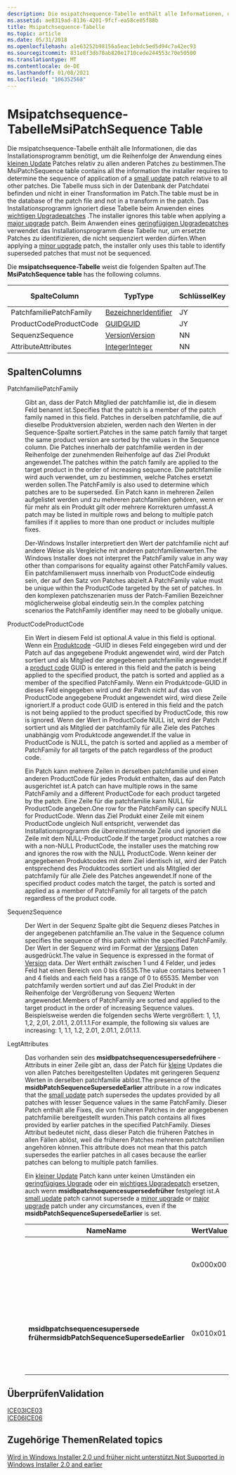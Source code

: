 ```yaml
---
description: Die msipatchsequence-Tabelle enthält alle Informationen, die das Installationsprogramm benötigt, um die Reihenfolge der Anwendung eines kleinen Update Patches relativ zu allen anderen Patches zu bestimmen.
ms.assetid: ae8319ad-8136-4201-9fcf-ea58ce05f88b
title: Msipatchsequence-Tabelle
ms.topic: article
ms.date: 05/31/2018
ms.openlocfilehash: a1e63252b98156a5eac1ebdc5ed5d94c7a42ec93
ms.sourcegitcommit: 831e8f3db78ab820e1710cede244553c70e50500
ms.translationtype: MT
ms.contentlocale: de-DE
ms.lasthandoff: 01/08/2021
ms.locfileid: "106352568"
---
```

# <a name="msipatchsequence-table"></a><span data-ttu-id="d2092-103">Msipatchsequence-Tabelle</span><span class="sxs-lookup"><span data-stu-id="d2092-103">MsiPatchSequence Table</span></span>

<span data-ttu-id="d2092-104">Die msipatchsequence-Tabelle enthält alle Informationen, die das Installationsprogramm benötigt, um die Reihenfolge der Anwendung eines [kleinen Update](small-updates.md) Patches relativ zu allen anderen Patches zu bestimmen.</span><span class="sxs-lookup"><span data-stu-id="d2092-104">The MsiPatchSequence table contains all the information the installer requires to determine the sequence of application of a [small update](small-updates.md) patch relative to all other patches.</span></span> <span data-ttu-id="d2092-105">Die Tabelle muss sich in der Datenbank der Patchdatei befinden und nicht in einer Transformation im Patch.</span><span class="sxs-lookup"><span data-stu-id="d2092-105">The table must be in the database of the patch file and not in a transform in the patch.</span></span> <span data-ttu-id="d2092-106">Das Installationsprogramm ignoriert diese Tabelle beim Anwenden eines [wichtigen Upgradepatches](major-upgrades.md) .</span><span class="sxs-lookup"><span data-stu-id="d2092-106">The installer ignores this table when applying a [major upgrade](major-upgrades.md) patch.</span></span> <span data-ttu-id="d2092-107">Beim Anwenden eines [geringfügigen Upgradepatches](minor-upgrades.md) verwendet das Installationsprogramm diese Tabelle nur, um ersetzte Patches zu identifizieren, die nicht sequenziert werden dürfen.</span><span class="sxs-lookup"><span data-stu-id="d2092-107">When applying a [minor upgrade](minor-upgrades.md) patch, the installer only uses this table to identify superseded patches that must not be sequenced.</span></span>

<span data-ttu-id="d2092-108">Die **msipatchsequence-Tabelle** weist die folgenden Spalten auf.</span><span class="sxs-lookup"><span data-stu-id="d2092-108">The **MsiPatchSequence table** has the following columns.</span></span>



| <span data-ttu-id="d2092-109">Spalte</span><span class="sxs-lookup"><span data-stu-id="d2092-109">Column</span></span>      | <span data-ttu-id="d2092-110">Typ</span><span class="sxs-lookup"><span data-stu-id="d2092-110">Type</span></span>                         | <span data-ttu-id="d2092-111">Schlüssel</span><span class="sxs-lookup"><span data-stu-id="d2092-111">Key</span></span> | <span data-ttu-id="d2092-112">Nullwerte zulässig</span><span class="sxs-lookup"><span data-stu-id="d2092-112">Nullable</span></span> |
|-------------|------------------------------|-----|----------|
| <span data-ttu-id="d2092-113">Patchfamilie</span><span class="sxs-lookup"><span data-stu-id="d2092-113">PatchFamily</span></span> | [<span data-ttu-id="d2092-114">Bezeichner</span><span class="sxs-lookup"><span data-stu-id="d2092-114">Identifier</span></span>](identifier.md) | <span data-ttu-id="d2092-115">J</span><span class="sxs-lookup"><span data-stu-id="d2092-115">Y</span></span>   | <span data-ttu-id="d2092-116">N</span><span class="sxs-lookup"><span data-stu-id="d2092-116">N</span></span>        |
| <span data-ttu-id="d2092-117">ProductCode</span><span class="sxs-lookup"><span data-stu-id="d2092-117">ProductCode</span></span> | [<span data-ttu-id="d2092-118">GUID</span><span class="sxs-lookup"><span data-stu-id="d2092-118">GUID</span></span>](guid.md)             | <span data-ttu-id="d2092-119">J</span><span class="sxs-lookup"><span data-stu-id="d2092-119">Y</span></span>   | <span data-ttu-id="d2092-120">J</span><span class="sxs-lookup"><span data-stu-id="d2092-120">Y</span></span>        |
| <span data-ttu-id="d2092-121">Sequenz</span><span class="sxs-lookup"><span data-stu-id="d2092-121">Sequence</span></span>    | [<span data-ttu-id="d2092-122">Version</span><span class="sxs-lookup"><span data-stu-id="d2092-122">Version</span></span>](version.md)       | <span data-ttu-id="d2092-123">N</span><span class="sxs-lookup"><span data-stu-id="d2092-123">N</span></span>   | <span data-ttu-id="d2092-124">N</span><span class="sxs-lookup"><span data-stu-id="d2092-124">N</span></span>        |
| <span data-ttu-id="d2092-125">Attribute</span><span class="sxs-lookup"><span data-stu-id="d2092-125">Attributes</span></span>  | [<span data-ttu-id="d2092-126">Integer</span><span class="sxs-lookup"><span data-stu-id="d2092-126">Integer</span></span>](integer.md)       | <span data-ttu-id="d2092-127">N</span><span class="sxs-lookup"><span data-stu-id="d2092-127">N</span></span>   | <span data-ttu-id="d2092-128">J</span><span class="sxs-lookup"><span data-stu-id="d2092-128">Y</span></span>        |



 

## <a name="columns"></a><span data-ttu-id="d2092-129">Spalten</span><span class="sxs-lookup"><span data-stu-id="d2092-129">Columns</span></span>

<dl> <dt>

<span data-ttu-id="d2092-130"><span id="PatchFamily"></span><span id="patchfamily"></span><span id="PATCHFAMILY"></span>Patchfamilie</span><span class="sxs-lookup"><span data-stu-id="d2092-130"><span id="PatchFamily"></span><span id="patchfamily"></span><span id="PATCHFAMILY"></span>PatchFamily</span></span>
</dt> <dd>

<span data-ttu-id="d2092-131">Gibt an, dass der Patch Mitglied der patchfamilie ist, die in diesem Feld benannt ist.</span><span class="sxs-lookup"><span data-stu-id="d2092-131">Specifies that the patch is a member of the patch family named in this field.</span></span> <span data-ttu-id="d2092-132">Patches in derselben patchfamilie, die auf dieselbe Produktversion abzielen, werden nach den Werten in der Sequence-Spalte sortiert.</span><span class="sxs-lookup"><span data-stu-id="d2092-132">Patches in the same patch family that target the same product version are sorted by the values in the Sequence column.</span></span> <span data-ttu-id="d2092-133">Die Patches innerhalb der patchfamilie werden in der Reihenfolge der zunehmenden Reihenfolge auf das Ziel Produkt angewendet.</span><span class="sxs-lookup"><span data-stu-id="d2092-133">The patches within the patch family are applied to the target product in the order of increasing sequence.</span></span> <span data-ttu-id="d2092-134">Die patchfamilie wird auch verwendet, um zu bestimmen, welche Patches ersetzt werden sollen.</span><span class="sxs-lookup"><span data-stu-id="d2092-134">The PatchFamily is also used to determine which patches are to be superseded.</span></span> <span data-ttu-id="d2092-135">Ein Patch kann in mehreren Zeilen aufgelistet werden und zu mehreren patchfamilien gehören, wenn er für mehr als ein Produkt gilt oder mehrere Korrekturen umfasst.</span><span class="sxs-lookup"><span data-stu-id="d2092-135">A patch may be listed in multiple rows and belong to multiple patch families if it applies to more than one product or includes multiple fixes.</span></span>

<span data-ttu-id="d2092-136">Der-Windows Installer interpretiert den Wert der patchfamilie nicht auf andere Weise als Vergleiche mit anderen patchfamilienwerten.</span><span class="sxs-lookup"><span data-stu-id="d2092-136">The Windows Installer does not interpret the PatchFamily value in any way other than comparisons for equality against other PatchFamily values.</span></span> <span data-ttu-id="d2092-137">Ein patchfamilienwert muss innerhalb von ProductCode eindeutig sein, der auf den Satz von Patches abzielt.</span><span class="sxs-lookup"><span data-stu-id="d2092-137">A PatchFamily value must be unique within the ProductCode targeted by the set of patches.</span></span> <span data-ttu-id="d2092-138">In den komplexen patchszenarien muss der Patch-Familien Bezeichner möglicherweise global eindeutig sein.</span><span class="sxs-lookup"><span data-stu-id="d2092-138">In the complex patching scenarios the PatchFamily identifier may need to be globally unique.</span></span>

</dd> <dt>

<span data-ttu-id="d2092-139"><span id="ProductCode"></span><span id="productcode"></span><span id="PRODUCTCODE"></span>ProductCode</span><span class="sxs-lookup"><span data-stu-id="d2092-139"><span id="ProductCode"></span><span id="productcode"></span><span id="PRODUCTCODE"></span>ProductCode</span></span>
</dt> <dd>

<span data-ttu-id="d2092-140">Ein Wert in diesem Feld ist optional.</span><span class="sxs-lookup"><span data-stu-id="d2092-140">A value in this field is optional.</span></span> <span data-ttu-id="d2092-141">Wenn ein [Produktcode](product-codes.md) -GUID in dieses Feld eingegeben wird und der Patch auf das angegebene Produkt angewendet wird, wird der Patch sortiert und als Mitglied der angegebenen patchfamilie angewendet.</span><span class="sxs-lookup"><span data-stu-id="d2092-141">If a [product code](product-codes.md) GUID is entered in this field and the patch is being applied to the specified product, the patch is sorted and applied as a member of the specified PatchFamily.</span></span> <span data-ttu-id="d2092-142">Wenn ein Produktcode-GUID in dieses Feld eingegeben wird und der Patch nicht auf das von ProductCode angegebene Produkt angewendet wird, wird diese Zeile ignoriert.</span><span class="sxs-lookup"><span data-stu-id="d2092-142">If a product code GUID is entered in this field and the patch is not being applied to the product specified by ProductCode, this row is ignored.</span></span> <span data-ttu-id="d2092-143">Wenn der Wert in ProductCode NULL ist, wird der Patch sortiert und als Mitglied der patchfamily für alle Ziele des Patches unabhängig vom Produktcode angewendet.</span><span class="sxs-lookup"><span data-stu-id="d2092-143">If the value in ProductCode is NULL, the patch is sorted and applied as a member of PatchFamily for all targets of the patch regardless of the product code.</span></span>

<span data-ttu-id="d2092-144">Ein Patch kann mehrere Zeilen in derselben patchfamilie und einen anderen ProductCode für jedes Produkt enthalten, das auf den Patch ausgerichtet ist.</span><span class="sxs-lookup"><span data-stu-id="d2092-144">A patch can have multiple rows in the same PatchFamily and a different ProductCode for each product targeted by the patch.</span></span> <span data-ttu-id="d2092-145">Eine Zeile für die patchfamilie kann NULL für ProductCode angeben.</span><span class="sxs-lookup"><span data-stu-id="d2092-145">One row for the PatchFamily can specify NULL for ProductCode.</span></span> <span data-ttu-id="d2092-146">Wenn das Ziel Produkt einer Zeile mit einem ProductCode ungleich Null entspricht, verwendet das Installationsprogramm die übereinstimmende Zeile und ignoriert die Zeile mit dem NULL-ProductCode.</span><span class="sxs-lookup"><span data-stu-id="d2092-146">If the target product matches a row with a non-NULL ProductCode, the installer uses the matching row and ignores the row with the NULL ProductCode.</span></span> <span data-ttu-id="d2092-147">Wenn keiner der angegebenen Produktcodes mit dem Ziel identisch ist, wird der Patch entsprechend des Produktcodes sortiert und als Mitglied der patchfamily für alle Ziele des Patches angewendet.</span><span class="sxs-lookup"><span data-stu-id="d2092-147">If none of the specified product codes match the target, the patch is sorted and applied as a member of PatchFamily for all targets of the patch regardless of the product code.</span></span>

</dd> <dt>

<span data-ttu-id="d2092-148"><span id="Sequence"></span><span id="sequence"></span><span id="SEQUENCE"></span>Sequenz</span><span class="sxs-lookup"><span data-stu-id="d2092-148"><span id="Sequence"></span><span id="sequence"></span><span id="SEQUENCE"></span>Sequence</span></span>
</dt> <dd>

<span data-ttu-id="d2092-149">Der Wert in der Sequenz Spalte gibt die Sequenz dieses Patches in der angegebenen patchfamilie an.</span><span class="sxs-lookup"><span data-stu-id="d2092-149">The value in the Sequence column specifies the sequence of this patch within the specified PatchFamily.</span></span> <span data-ttu-id="d2092-150">Der Wert in der Sequenz wird im Format der [Versions](version.md) Daten ausgedrückt.</span><span class="sxs-lookup"><span data-stu-id="d2092-150">The value in Sequence is expressed in the format of [Version](version.md) data.</span></span> <span data-ttu-id="d2092-151">Der Wert enthält zwischen 1 und 4 Felder, und jedes Feld hat einen Bereich von 0 bis 65535.</span><span class="sxs-lookup"><span data-stu-id="d2092-151">The value contains between 1 and 4 fields and each field has a range of 0 to 65535.</span></span> <span data-ttu-id="d2092-152">Member von patchfamily werden sortiert und auf das Ziel Produkt in der Reihenfolge der Vergrößerung von Sequenz Werten angewendet.</span><span class="sxs-lookup"><span data-stu-id="d2092-152">Members of PatchFamily are sorted and applied to the target product in the order of increasing Sequence values.</span></span> <span data-ttu-id="d2092-153">Beispielsweise werden die folgenden sechs Werte vergrößert: 1, 1,1, 1,2, 2,01, 2.01.1, 2.01.1.1.</span><span class="sxs-lookup"><span data-stu-id="d2092-153">For example, the following six values are increasing: 1, 1.1, 1.2, 2.01, 2.01.1, 2.01.1.1.</span></span>

</dd> <dt>

<span data-ttu-id="d2092-154"><span id="Attributes"></span><span id="attributes"></span><span id="ATTRIBUTES"></span>Legt</span><span class="sxs-lookup"><span data-stu-id="d2092-154"><span id="Attributes"></span><span id="attributes"></span><span id="ATTRIBUTES"></span>Attributes</span></span>
</dt> <dd>

<span data-ttu-id="d2092-155">Das vorhanden sein des **msidbpatchsequencesupersedefrühere** -Attributs in einer Zeile gibt an, dass der Patch für [kleine](small-updates.md) Updates die von allen Patches bereitgestellten Updates mit geringeren Sequenz Werten in derselben patchfamilie ablöst.</span><span class="sxs-lookup"><span data-stu-id="d2092-155">The presence of the **msidbPatchSequenceSupersedeEarlier** attribute in a row indicates that the [small update](small-updates.md) patch supersedes the updates provided by all patches with lesser Sequence values in the same PatchFamily.</span></span> <span data-ttu-id="d2092-156">Dieser Patch enthält alle Fixes, die von früheren Patches in der angegebenen patchfamilie bereitgestellt wurden.</span><span class="sxs-lookup"><span data-stu-id="d2092-156">This patch contains all fixes provided by earlier patches in the specified PatchFamily.</span></span> <span data-ttu-id="d2092-157">Dieses Attribut bedeutet nicht, dass dieser Patch die früheren Patches in allen Fällen ablöst, weil die früheren Patches mehreren patchfamilien angehören können.</span><span class="sxs-lookup"><span data-stu-id="d2092-157">This attribute does not mean that this patch supersedes the earlier patches in all cases because the earlier patches can belong to multiple patch families.</span></span>

<span data-ttu-id="d2092-158">Ein [kleiner Update](small-updates.md) Patch kann unter keinen Umständen ein [geringfügiges Upgrade](minor-upgrades.md) oder ein [wichtiges Upgradepatch](major-upgrades.md) ersetzen, auch wenn **msidbpatchsequencesupersedefrüher** festgelegt ist.</span><span class="sxs-lookup"><span data-stu-id="d2092-158">A [small update](small-updates.md) patch cannot supersede a [minor upgrade](minor-upgrades.md) or [major upgrade](major-upgrades.md) patch under any circumstances, even if the **msidbPatchSequenceSupersedeEarlier** is set.</span></span> 

| <span data-ttu-id="d2092-159">Name</span><span class="sxs-lookup"><span data-stu-id="d2092-159">Name</span></span>                                   | <span data-ttu-id="d2092-160">Wert</span><span class="sxs-lookup"><span data-stu-id="d2092-160">Value</span></span> | <span data-ttu-id="d2092-161">Bedeutung</span><span class="sxs-lookup"><span data-stu-id="d2092-161">Meaning</span></span>                                                           |
|----------------------------------------|-------|-------------------------------------------------------------------|
|                                        | <span data-ttu-id="d2092-162">0x00</span><span class="sxs-lookup"><span data-stu-id="d2092-162">0x00</span></span>  | <span data-ttu-id="d2092-163">Gibt einen einfachen Sequenzierungs Wert an.</span><span class="sxs-lookup"><span data-stu-id="d2092-163">Indicates a simple sequencing value.</span></span>                              |
| <span data-ttu-id="d2092-164">**msidbpatchsequencesupersede früher**</span><span class="sxs-lookup"><span data-stu-id="d2092-164">**msidbPatchSequenceSupersedeEarlier**</span></span> | <span data-ttu-id="d2092-165">0x01</span><span class="sxs-lookup"><span data-stu-id="d2092-165">0x01</span></span>  | <span data-ttu-id="d2092-166">Gibt einen Patch an, durch den frühere Patches in dieser Familie abgelöst werden.</span><span class="sxs-lookup"><span data-stu-id="d2092-166">Indicates a patch that supersedes earlier patches in this family.</span></span> |



 

</dd> </dl>

## <a name="validation"></a><span data-ttu-id="d2092-167">Überprüfen</span><span class="sxs-lookup"><span data-stu-id="d2092-167">Validation</span></span>

<dl>

[<span data-ttu-id="d2092-168">ICE03</span><span class="sxs-lookup"><span data-stu-id="d2092-168">ICE03</span></span>](ice03.md)  
[<span data-ttu-id="d2092-169">ICE06</span><span class="sxs-lookup"><span data-stu-id="d2092-169">ICE06</span></span>](ice06.md)  
</dl>

## <a name="related-topics"></a><span data-ttu-id="d2092-170">Zugehörige Themen</span><span class="sxs-lookup"><span data-stu-id="d2092-170">Related topics</span></span>

<dl> <dt>

[<span data-ttu-id="d2092-171">Wird in Windows Installer 2,0 und früher nicht unterstützt.</span><span class="sxs-lookup"><span data-stu-id="d2092-171">Not Supported in Windows Installer 2.0 and earlier</span></span>](not-supported-in-windows-installer-version-2-0.md)
</dt> </dl>

 

 



